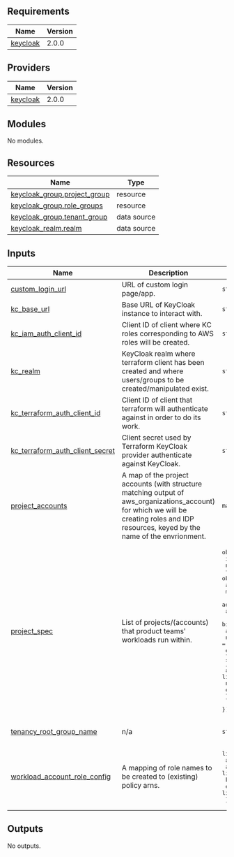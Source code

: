 <!-- BEGIN_TF_DOCS -->
## Requirements

| Name | Version |
|------|---------|
| <a name="requirement_keycloak"></a> [keycloak](#requirement\_keycloak) | 2.0.0 |

## Providers

| Name | Version |
|------|---------|
| <a name="provider_keycloak"></a> [keycloak](#provider\_keycloak) | 2.0.0 |

## Modules

No modules.

## Resources

| Name | Type |
|------|------|
| [keycloak_group.project_group](https://registry.terraform.io/providers/mrparkers/keycloak/2.0.0/docs/resources/group) | resource |
| [keycloak_group.role_groups](https://registry.terraform.io/providers/mrparkers/keycloak/2.0.0/docs/resources/group) | resource |
| [keycloak_group.tenant_group](https://registry.terraform.io/providers/mrparkers/keycloak/2.0.0/docs/data-sources/group) | data source |
| [keycloak_realm.realm](https://registry.terraform.io/providers/mrparkers/keycloak/2.0.0/docs/data-sources/realm) | data source |

## Inputs

| Name | Description | Type | Default | Required |
|------|-------------|------|---------|:--------:|
| <a name="input_custom_login_url"></a> [custom\_login\_url](#input\_custom\_login\_url) | URL of custom login page/app. | `string` | `null` | no |
| <a name="input_kc_base_url"></a> [kc\_base\_url](#input\_kc\_base\_url) | Base URL of KeyCloak instance to interact with. | `string` | n/a | yes |
| <a name="input_kc_iam_auth_client_id"></a> [kc\_iam\_auth\_client\_id](#input\_kc\_iam\_auth\_client\_id) | Client ID of client where KC roles corresponding to AWS roles will be created. | `string` | n/a | yes |
| <a name="input_kc_realm"></a> [kc\_realm](#input\_kc\_realm) | KeyCloak realm where terraform client has been created and where users/groups to be created/manipulated exist. | `string` | n/a | yes |
| <a name="input_kc_terraform_auth_client_id"></a> [kc\_terraform\_auth\_client\_id](#input\_kc\_terraform\_auth\_client\_id) | Client ID of client that terraform will authenticate against in order to do its work. | `string` | n/a | yes |
| <a name="input_kc_terraform_auth_client_secret"></a> [kc\_terraform\_auth\_client\_secret](#input\_kc\_terraform\_auth\_client\_secret) | Client secret used by Terraform KeyCloak provider authenticate against KeyCloak. | `string` | n/a | yes |
| <a name="input_project_accounts"></a> [project\_accounts](#input\_project\_accounts) | A map of the project accounts (with structure matching output of aws\_organizations\_account) for which we will be creating roles and IDP resources, keyed by the name of the envrionment. | `map(any)` | n/a | yes |
| <a name="input_project_spec"></a> [project\_spec](#input\_project\_spec) | List of projects/(accounts) that product teams' workloads run within. | <pre>object({<br>    identifier = string<br>    name       = string<br>    tags = object({<br>      account_coding      = string<br>      ministry_name       = string<br>      admin_contact_email = string<br>      admin_contact_name  = string<br>      billing_group       = string<br>      additional_contacts = list(object({<br>        name  = string<br>        email = string<br>      }))<br>    })<br>    accounts = list(object({<br>      name        = string<br>      environment = string<br>    }))<br>  })</pre> | n/a | yes |
| <a name="input_tenancy_root_group_name"></a> [tenancy\_root\_group\_name](#input\_tenancy\_root\_group\_name) | n/a | `string` | `"Project Team Groups"` | no |
| <a name="input_workload_account_role_config"></a> [workload\_account\_role\_config](#input\_workload\_account\_role\_config) | A mapping of role names to be created to (existing) policy arns. | <pre>list(object({<br>    aws_role_name       = string<br>    aws_policy_arns     = list(string)<br>    keycloak_group_name = string<br>    environments        = list(string)<br>  }))</pre> | n/a | yes |

## Outputs

No outputs.
<!-- END_TF_DOCS -->